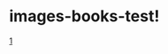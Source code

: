 # images-books-test!
[1](https://user-images.githubusercontent.com/20348582/183715865-ae723f19-684e-4e64-aa90-df78c024986d.jpg)


